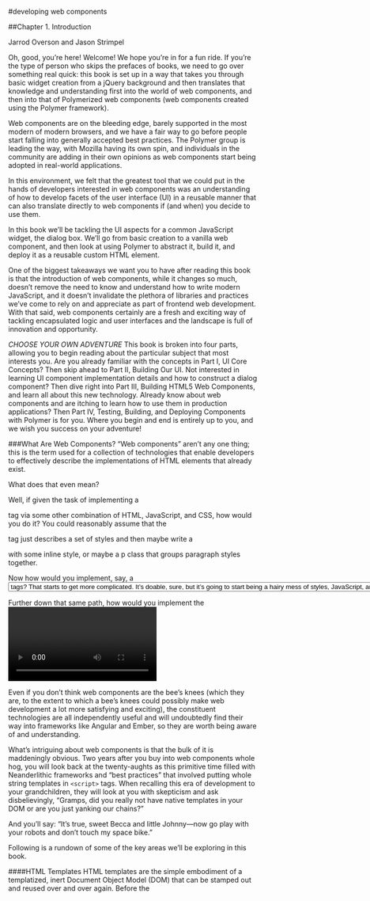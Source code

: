 #developing web components

##Chapter 1. Introduction

Jarrod Overson and Jason Strimpel

Oh, good, you’re here! Welcome! We hope you’re in for a fun ride. If you’re the type of person who skips the prefaces 
of books, we need to go over something real quick: this book is set up in a way that takes you through basic widget 
creation from a jQuery background and then translates that knowledge and understanding first into the world of web 
components, and then into that of Polymerized web components (web components created using the Polymer framework).

Web components are on the bleeding edge, barely supported in the most modern of modern browsers, and we have a fair 
way to go before people start falling into generally accepted best practices. The Polymer group is leading the way, 
with Mozilla having its own spin, and individuals in the community are adding in their own opinions as web components 
start being adopted in real-world applications.

In this environment, we felt that the greatest tool that we could put in the hands of developers interested in web 
components was an understanding of how to develop facets of the user interface (UI) in a reusable manner that can also 
translate directly to web components if (and when) you decide to use them.

In this book we’ll be tackling the UI aspects for a common JavaScript widget, the dialog box. We’ll go from basic 
creation to a vanilla web component, and then look at using Polymer to abstract it, build it, and deploy it as a 
reusable custom HTML element.

One of the biggest takeaways we want you to have after reading this book is that the introduction of web components, 
while it changes so much, doesn’t remove the need to know and understand how to write modern JavaScript, and it doesn’t 
invalidate the plethora of libraries and practices we’ve come to rely on and appreciate as part of frontend web 
development. With that said, web components certainly are a fresh and exciting way of tackling encapsulated logic 
and user interfaces and the landscape is full of innovation and opportunity.

*CHOOSE YOUR OWN ADVENTURE*
This book is broken into four parts, allowing you to begin reading about the particular subject that most interests you. Are you already familiar with the concepts in Part I, UI Core Concepts? Then skip ahead to Part II, Building Our UI. Not interested in learning UI component implementation details and how to construct a dialog component? Then dive right into Part III, Building HTML5 Web Components, and learn all about this new technology. Already know about web components and are itching to learn how to use them in production applications? Then Part IV, Testing, Building, and Deploying Components with Polymer is for you. Where you begin and end is entirely up to you, and we wish you success on your adventure!

###What Are Web Components?
“Web components” aren’t any one thing; this is the term used for a collection of technologies that enable developers to 
effectively describe the implementations of HTML elements that already exist.

What does that even mean?

Well, if given the task of implementing a <p> tag via some other combination of HTML, JavaScript, and CSS, 
how would you do it? You could reasonably assume that the <p> tag just describes a set of styles and then maybe 
write a <div> with some inline style, or maybe a p class that groups paragraph styles together.

Now how would you implement, say, a <select> tag and its constituent list of <option> tags? That starts to get 
more complicated. It’s doable, sure, but it’s going to start being a hairy mess of styles, JavaScript, and HTML. 
Then consider how fragile the implementation would be. The styles may collide with the using page, as may classes, 
IDs, global JavaScript, etc. Again, it’s doable, and we have done it, but it’s far from ideal.

Further down that same path, how would you implement the <video> tag? This starts getting dicier and dicier, and 
these are the types of problems that web components technologies seek to solve. They don’t go all the way, but they 
give developers a standard way to encapsulate, protect, and package these concepts.

Even if you don’t think web components are the bee’s knees (which they are, to the extent to which a bee’s knees 
could possibly make web development a lot more satisfying and exciting), the constituent technologies are all 
independently useful and will undoubtedly find their way into frameworks like Angular and Ember, so they are worth 
being aware of and understanding.

What’s intriguing about web components is that the bulk of it is maddeningly obvious. Two years after you buy into 
web components whole hog, you will look back at the twenty-aughts as this primitive time filled with Neanderlithic 
frameworks and “best practices” that involved putting whole string templates in `<script>` tags. When recalling this 
era of development to your grandchildren, they will look at you with skepticism and ask disbelievingly, “Gramps, 
did you really not have native templates in your DOM or are you just yanking our chains?”

And you’ll say: “It’s true, sweet Becca and little Johnny—now go play with your robots and don’t touch my space 
bike.”

Following is a rundown of some of the key areas we’ll be exploring in this book.

####HTML Templates
HTML templates are the simple embodiment of a templatized, inert Document Object Model (DOM) that can be stamped out 
and reused over and over again. Before the <template> tag, there existed any number of ways that you could reuse HTML. 
You could write your own functions that created and populated DOM nodes directly via DOM methods, you could retrieve 
text stored in the DOM via innerHTML and run that through a template engine, you could “precompile” templates in the 
build phase and send template functions, or you could choose some other equally uncomfortable method.

Now it’s all over. There is one way to write reusable HTML. Its usage can certainly differ, but one thing’s for sure: 
you’re going to be writing your templates and partials in <template> tags from now on.

####HTML Imports
The HTML import is another foolishly simple concept that accommodates a single interaction point for 
independent bundles to be loaded by. What has already been done for <script> and <style> tags has now been 
done for HTML itself. The bonus, on top of what was done for scripts and styles, is that the imported HTML 
can then infinitely link to all its own dependencies in the same formats that already exist. This will allow 
a developer to include miniature applications and all their dependencies with a single @include, instead of 
tracking everything down and including all the sources or links directly.

####Custom Elements
Finally! There now exists a standard way of generating custom elements across framework, platform, and all 
other boundaries. The core of HTML, the single element, is now open to everyone. The custom element API is 
incredibly trivial, and it’s meant to be. This is the first step to building HTML into what our apps have always
wanted to be. This is about far more than simply creating new textual tags; it’s opening up a strict API touchpoint 
that everyone is inherently familiar with. It’s a contract that is already agreed upon, tolerated, and enjoyed by every 
web developer that exists.

####The Shadow DOM
The shadow DOM is the secret sauce to web components. Each other technology on its own provides value that 
is obvious and appreciated, but the shadow DOM is the icing on the web component waffle. It finally provides a
way for us to isolate portions of the DOM for true protection from styling, access, and modification via common 
means. For anyone who has ever tried to build reusable UIs, this is a welcome change that could nearly bring a tear
to the eye of the most jaded developer.

Combining each of these things, we have the ability to generate custom elements, generating their own subtrees 
that are isolated from the parent DOM, all importable via a single tag!

If we sound excited, it’s because development with web components is like breathing fresh air after being in a 
coal mine for two decades. Like standing up after 50 pounds of weight have been removed from your back. It’s a 
freedom that is welcome and genuinely exciting.

###Why Web Components?
The Web is in a transitional state, and has been for quite some time. It was originally designed to view documents—that’s 
why the applications we use to sift through its contents are called browsers! Since its inception, though, the Web has 
been slowly morphing into an application platform, radically transforming the software development landscape. It has 
never been easier to release a new version of an application: a developer pushes code changes or new assets to a server, 
and the end user refreshes the page (as someone once said, a page refresh is the “compile” of web development). 
Unfortunately, the browser has not kept pace with this revolution, forcing developers to come up with clever solutions 
to make the Web more of an application platform.

The past few years have seen the emergence of JavaScript Model-View-Controller (MVC) libraries and frameworks 
designed to help give web applications structure.

*NOTE*
The JavaScript MVC libraries that have been released over the past few years have not all been strictly MVC. 
The acronym MV* was created to encompass other patterns, such as MVVM and MVP.

Module loaders such as Require.JS have also helped greatly, providing more structure by supplying the equivalent 
(and more) of the missing import that is standard in other platforms. This has allowed frontend engineers to think 
more modularly. Before the rise of MVC, we saw the rise of jQuery and UI widget libraries. These libraries were 
developed to help normalize web development as much as possible and to fill in the gaps in the limited set of UI 
components available on the Web. Before these libraries, writing JavaScript that interacted with the DOM across 
browsers was a nightmare and simple forms were the only UI natively supported by the browsers.

If you step back and look objectively at the current state of web development, it is really a giant hack—but 
that has been changing in recent years.

*NOTE*
The fact that it is a hack, in a sense, is not altogether bad. It has provided a sense of freedom that 
other platforms and languages lack. Irritating as it can be at times, it’s hard to imagine developing in a 
more restrictive environment.

The emergence of HTML5 and newer APIs is evidence of a great attempt at turning the Web into a real application 
platform. However, it is still missing some important features that are in most other application platforms.

For instance, the Web is not extensible. You cannot create new types of elements or extend existing ones, and 
there are no imports or methods for encapsulating components. Enter web components.

The term “web components” is currently being thrown around in the same way as “HTML5.” Both terms have different 
meanings for different people. Taken literally, HTML5 is simply a new document type with more elements. However, 
when people talk about HTML5 they are typically including the new elements, CSS3, and the new JavaScript APIs, 
which together redefine web development. The same is true of web components—the term is used to reference a new 
collection of features that, when utilized together, allow developers to create reusable components in a standard 
fashion.

Imagine a world in which the web platform is natively extensible. Any element can be extended, and new elements 
can be defined to easily create rich user interfaces. Also, imagine a world in which these extensions can be imported 
in a uniform fashion, including all assets such as JavaScript, CSS, and images. Imagine that this system has been 
optimized to deduplicate requests for the same import and that blocks of markup can be loaded and marked as inert 
so as not to impact performance. Imagine a real application platform, if you will. This is the promise of web 
components.

What if you could create a dialog component simply by importing the resource and declaring meaningful markup?

````
<head>
    <link rel="import" href="/imports/dialog/index.html">
</head>
<body>
    <dialog-component title="After Ford">
        Ending is better than mending. <br />
        The more stitches, the less riches.
    </dialog-component>
</body>
````
That would be a huge improvement in terms of readability over the current standard:
````
<!-- based on http://jqueryui.com/dialog/ -->
<head>
    <link
     rel="stylesheet"
     href="//code.jquery.com/ui/1.11.0/themes/smoothness/jquery-ui.css">
    <script src="//code.jquery.com/jquery-1.10.2.js"></script>
    <script src="//code.jquery.com/ui/1.11.0/jquery-ui.js"></script>
    <script>
        $(function () {
            $( "#dialog" ).dialog();
        });
    </script>
</head>
<body>
    <div id="dialog" title="After Ford">
        Ending is better than mending. <br />
        The more stitches, the less riches.
    </div>
</body>
````
This is not to say that current widget libraries do not have anything to offer or that their patterns are flawed. 
In fact, they are still quite relevant given the current browser support for web components. Additionally, the web 
components specification alone is not a panacea for creating rich user interfaces. A dialog component would still be 
driven by the same code as a dialog widget. However, the dialog component would wrap the widget code in a simplified, 
standardized, native interface with a convenient method for including its dependencies.

While this might not sound like a vast improvement, the ability to extend, abstract, import, and encapsulate natively 
will make the development of web applications much easier. It will allow developers to create reusable elements with 
standard life cycles that can be imported by any application. This standardization will form an implicit contract 
between the elements and the application, making the creation and management of interfaces a much smoother process.
